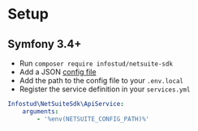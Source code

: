 # Setup
## Symfony 3.4+
- Run `composer require infostud/netsuite-sdk`
- Add a JSON [config file](sample.config.json)
- Add the path to the config file to your `.env.local`
- Register the service definition in your `services.yml`
```yaml
Infostud\NetSuiteSdk\ApiService:
    arguments:
        - '%env(NETSUITE_CONFIG_PATH)%'
```
